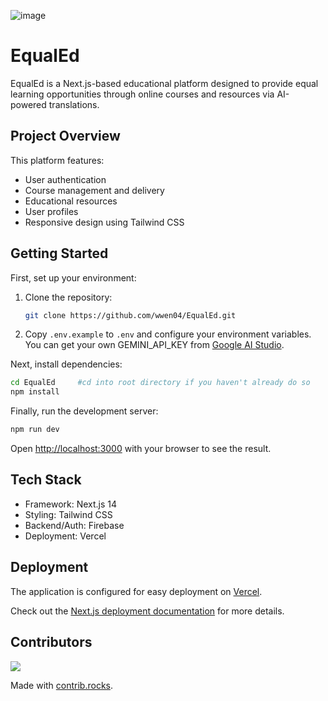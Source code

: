 ![image](https://github.com/user-attachments/assets/14f068a9-7fd7-4b4e-8ca1-894391cb33d0)

# EqualEd

EqualEd is a Next.js-based educational platform designed to provide equal learning opportunities through online courses and resources via AI-powered translations.

## Project Overview

This platform features:
- User authentication
- Course management and delivery
- Educational resources
- User profiles
- Responsive design using Tailwind CSS

## Getting Started

First, set up your environment:
1. Clone the repository:
   ```bash
   git clone https://github.com/wwen04/EqualEd.git
   ```
2. Copy `.env.example` to `.env` and configure your environment variables. You can get your own GEMINI_API_KEY from [Google AI Studio](https://aistudio.google.com/apikey).

Next, install dependencies:
```bash
cd EqualEd     #cd into root directory if you haven't already do so
npm install
```

Finally, run the development server:
```bash
npm run dev
```

Open [http://localhost:3000](http://localhost:3000) with your browser to see the result.

## Tech Stack

- Framework: Next.js 14
- Styling: Tailwind CSS
- Backend/Auth: Firebase
- Deployment: Vercel

## Deployment

The application is configured for easy deployment on [Vercel](https://vercel.com/new).

Check out the [Next.js deployment documentation](https://nextjs.org/docs/deployment) for more details.

## Contributors

<a href="https://github.com/wwen04/EqualEd/graphs/contributors">
  <img src="https://contrib.rocks/image?repo=wwen04/EqualEd" />
</a>

Made with [contrib.rocks](https://contrib.rocks).

